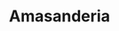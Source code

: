---
title: "Amasanderia"
url: /la-cisterna/amasanderia-gran-avenida-jose-miguel-carrera/
shop: Bäckerei
---